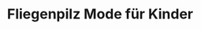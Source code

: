 ---
title: "Fliegenpilz Mode für Kinder"
url: /ebermannstadt/fliegenpilz-mode-fuer-kinder/
shop: Kleidung
---
